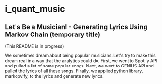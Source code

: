 # i_quant_music
## Let's Be a Musician!  - Generating Lyrics Using Markov Chain (temporary title)

(This README is in progress)

We sometimes dream about being popular musicians. Let's try to make this dream real in a way that the analytics could do. 
First, we went to Spotify API and pulled a list of some popular songs. Next, we went to GENIUS API and pulled the lyrics of all these songs. Finally, we applied python library, markopvify, to the lyrics and generate new lyrics.


